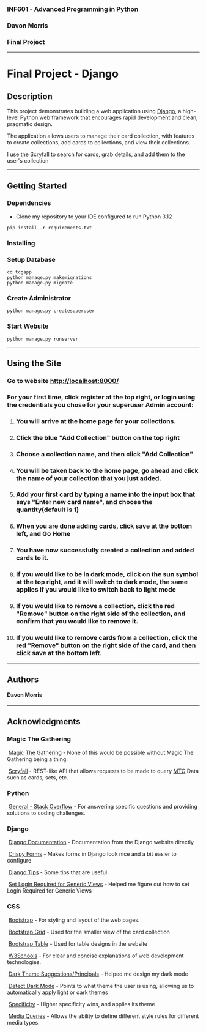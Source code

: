 ### INF601 - Advanced Programming in Python
### Davon Morris
### Final Project
---
# Final Project - Django

## Description

This project demonstrates building a web application using [Django](https://www.djangoproject.com/), a high-level Python web framework that encourages rapid development and clean, pragmatic design. 

The application allows users to manage their card collection, with features to create collections, add cards to collections, and view their collections.

I use the [Scryfall](https://scryfall.com/docs/api) to search for cards, grab details, and add them to the user's collection

---
## Getting Started

### Dependencies

* Clone my repository to your IDE configured to run Python 3.12



```
pip install -r requirements.txt
```
### Installing


### Setup Database

```
cd tcgapp
python manage.py makemigrations
python manage.py migrate 
```

### Create Administrator
```
python manage.py createsuperuser
```

### Start Website

```
python manage.py runserver
```

---

## Using the Site

### Go to website [http://localhost:8000/](http://localhost:8000/)

### For your first time, click register at the top right, or login using the credentials you chose for your superuser Admin account:


1. ### You will arrive at the home page for your collections.

2. ### Click the blue "Add Collection" button on the top right


3. ### Choose a collection name, and then click "Add Collection"


4. ### You will be taken back to the home page, go ahead and click the name of your collection that you just added.


5. ### Add your first card by typing a name into the input box that says "Enter new card name", and choose the quantity(default is 1)


6. ### When you are done adding cards, click save at the bottom left, and Go Home


7. ### You have now successfully created a collection and added cards to it.

8. ### If you would like to be in dark mode, click on the sun symbol at the top right, and it will switch to dark mode, the same applies if you would like to switch back to light mode

9. ### If you would like to remove a collection, click the red "Remove" button on the right side of the collection, and confirm that you would like to remove it.

10. ### If you would like to remove cards from a collection, click the red "Remove" button on the right side of the card, and then click save at the bottom left.


---
## Authors

#### Davon Morris

---

## Acknowledgments

### Magic The Gathering

&nbsp;[Magic The Gathering](https://magic.wizards.com/en) - None of this would be possible without Magic The Gathering  being a thing.

&nbsp;[Scryfall](https://scryfall.com/docs/api) - REST-like API that allows requests to be made to query [MTG](https://magic.wizards.com/en) Data such as cards, sets, etc.



### Python

&nbsp;[General - Stack Overflow](https://stackoverflow.com/) - For answering specific questions and providing solutions to coding challenges.

### Django

&nbsp;[Django Documentation](https://docs.djangoproject.com/en/5.1/) - Documentation from the Django website directly

&nbsp;[Crispy Forms](https://django-crispy-forms.readthedocs.io/en/latest/) - Makes forms in Django look nice and a bit easier to configure

&nbsp;[Django Tips](https://code.tutsplus.com/10-insanely-useful-django-tips--net-974t) - Some tips that are useful

&nbsp;[Set Login Required for Generic Views](https://stackoverflow.com/questions/2140550/how-to-require-login-for-django-generic-views) - Helped me figure out how to set Login Required for Generic Views


### CSS

&nbsp;[Bootstrap](https://getbootstrap.com/docs/4.5/getting-started/introduction/) - For styling and layout of the web pages.

&nbsp;[Bootstrap Grid](https://getbootstrap.com/docs/4.0/layout/grid/) - Used for the smaller view of the card collection

&nbsp;[Bootstrap Table](https://getbootstrap.com/docs/4.0/content/tables/) - Used for table designs in the website

&nbsp;[W3Schools](https://www.w3schools.com/css/default.asp) - For clear and concise explanations of web development technologies.

&nbsp;[Dark Theme Suggestions/Principals](https://m2.material.io/design/color/dark-theme.html) - Helped me design my dark mode

&nbsp;[Detect Dark Mode](https://developer.mozilla.org/en-US/docs/Web/CSS/@media/prefers-color-scheme) - Points to what theme the user is using, allowing us to automatically apply light or dark themes

&nbsp;[Specificity](https://www.w3schools.com/css/css_specificity.asp) - Higher specificity wins, and applies its theme

&nbsp;[Media Queries](https://www.w3schools.com/css/css3_mediaqueries.asp) - Allows the ability to define different style rules for different media types.
